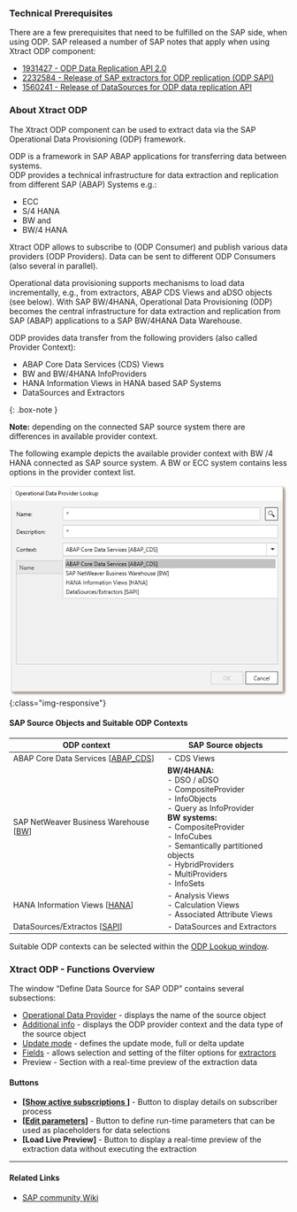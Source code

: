 
### Technical Prerequisites

There are a few prerequisites that need to be fulfilled on the SAP side, when using ODP. SAP released a number of SAP notes that apply when using Xtract ODP component:
- [1931427 - ODP Data Replication API 2.0](https://launchpad.support.sap.com/#/notes/1931427)
- [2232584 - Release of SAP extractors for ODP replication (ODP SAPI)](https://launchpad.support.sap.com/#/notes/2232584)
- [1560241 - Release of DataSources for ODP data replication API](https://launchpad.support.sap.com/#/notes/1560241)

### About Xtract ODP

The Xtract ODP component can be used to extract data via the SAP Operational Data Provisioning (ODP) framework. 

ODP is a framework in SAP ABAP applications for transferring data between systems.<br> 
ODP provides a technical infrastructure for data extraction and replication from different SAP (ABAP) Systems e.g.:
- ECC 
- S/4 HANA
- BW and 
- BW/4 HANA

Xtract ODP allows to subscribe to (ODP Consumer) and publish various data providers (ODP Providers). Data can be sent to different ODP Consumers (also several in 
parallel).  

Operational data provisioning supports mechanisms to load data incrementally, e.g., from extractors, ABAP CDS Views and aDSO objects (see below).
With SAP BW/4HANA, Operational Data Provisioning (ODP) becomes the central infrastructure for data extraction and replication from SAP (ABAP) applications to a SAP BW/4HANA Data Warehouse. 
<br/>

ODP provides data transfer from the following providers (also called Provider Context): 
- ABAP Core Data Services (CDS) Views 
- BW and BW/4HANA InfoProviders
- HANA Information Views in HANA based SAP Systems 
- DataSources and Extractors 

{: .box-note }

**Note:** depending on the connected SAP source system there are differences in available provider context. 

The following example depicts the available provider context with BW /4 HANA connected as SAP source system.
A BW or ECC system contains less options in the provider context list.

![ODP Provider Context from an BW/4 HANA System](/img/content/odp/odp-component-context-bw.png){:class="img-responsive"}


#### SAP Source Objects and Suitable ODP Contexts
 
ODP context | SAP Source objects |
------------ |------------ |
ABAP Core Data Services [[ABAP_CDS](./odp-abap-cds-views)]|- CDS Views |
SAP NetWeaver Business Warehouse [[BW](./odp-bw-infoproviders)] |**BW/4HANA:**<br> - DSO / aDSO<br> - CompositeProvider<br> - InfoObjects <br> - Query as InfoProvider<br> **BW systems:**<br> - CompositeProvider<br> - InfoCubes<br> - Semantically partitioned objects<br> - HybridProviders<br> - MultiProviders<br> - InfoSets |
HANA Information Views [[HANA](./odp-hana-views)] | - Analysis Views<br> - Calculation Views<br> - Associated Attribute Views |
DataSources/Extractos [[SAPI](./odp-extractors)] | - DataSources and Extractors |

Suitable ODP contexts can be selected within the [ODP Lookup window](./odp-extractors#extractor-search).

###  Xtract ODP - Functions Overview
The window “Define Data Source for SAP ODP” contains several subsections:

- [Operational Data Provider](./odp-functions-ov#operational-data-provider) - displays the name of the source object
- [Additional info](./odp-functions-ov#additional-info) - displays the ODP provider context and the data type of the source object
- [Update mode](./odp-functions-ov#update-mode) - defines the update mode, full or delta update
- [Fields](./odp-functions-ov#filtering---dynamic-setting-of-the-selection-filters) - allows selection and setting of the filter options for [extractors](./odp-extractors)
- Preview - Section with a real-time preview of the extraction data

#### Buttons
- **[[Show active subscriptions ](./odp-functions-ov#subscriptions)]** - Button to display details on subscriber process
- **[[Edit parameters](./odp-functions-ov#edit-parameters-)]** - Button to define run-time parameters that can be used as placeholders for data selections
- **[Load Live Preview]** - Button to display a real-time preview of the extraction data without executing the extraction 

****
#### Related Links
- [SAP community Wiki](https://wiki.scn.sap.com/wiki/pages/viewpage.action?pageId=449284646)





